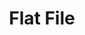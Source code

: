 ---
title: "Flat File"
seoTitle: "Flat File integration"
seoDescription: "Here’s how your Flat File Data Source works with your applications to streamline your workflow."
summary: "Stock2Shop can pull inventory data from a flat file data source. Stock2Shop has integrations to help automate B2C and B2B e-commerce transactions between a flat file data source and your other applications"
lead: "Stock2Shop can integrate a Flat File data source with many B2B and B2C ecommerce and logistic applications, here is how we can help you automate your business"
image: "/uploads/logo-sap-business-one.png"
imageAlt: sap logo
type: "source"
source: "flat-file"
tags: ["erp"]
---